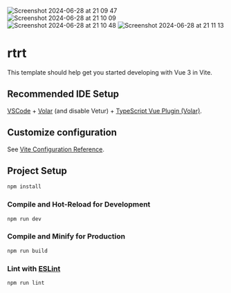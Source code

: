 ![Screenshot 2024-06-28 at 21 09 47](https://github.com/techikansh/RTRT_ver.0/assets/106448256/146491d0-5452-4b94-adff-bd938ea9fc4e)
![Screenshot 2024-06-28 at 21 10 09](https://github.com/techikansh/RTRT_ver.0/assets/106448256/fb56ff44-1883-4b18-b468-63e6db08a610)
![Screenshot 2024-06-28 at 21 10 48](https://github.com/techikansh/RTRT_ver.0/assets/106448256/588c3606-6e5c-4975-bc30-b6da24e64ab9)
![Screenshot 2024-06-28 at 21 11 13](https://github.com/techikansh/RTRT_ver.0/assets/106448256/f138bdba-6ad2-4eb7-8324-e86135f809a7)



# rtrt

This template should help get you started developing with Vue 3 in Vite.

## Recommended IDE Setup

[VSCode](https://code.visualstudio.com/) + [Volar](https://marketplace.visualstudio.com/items?itemName=Vue.volar) (and disable Vetur) + [TypeScript Vue Plugin (Volar)](https://marketplace.visualstudio.com/items?itemName=Vue.vscode-typescript-vue-plugin).

## Customize configuration

See [Vite Configuration Reference](https://vitejs.dev/config/).

## Project Setup

```sh
npm install
```

### Compile and Hot-Reload for Development

```sh
npm run dev
```

### Compile and Minify for Production

```sh
npm run build
```

### Lint with [ESLint](https://eslint.org/)

```sh
npm run lint
```
